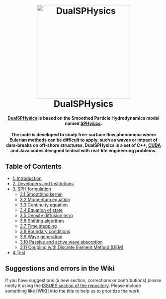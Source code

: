 <h1 align="center">
  <br>
  <a href="http://dual.sphysics.org/"><img src="http://design.sphysics.org/img/logo_dualsphysics.png" alt="DualSPHysics" width="300"></a>
  <br>
  DualSPHysics
  <br>
</h1>

<h4 align="center"><a href="https://http://www.dual.sphysics.org" target="_blank">DualSPHysics</a> is based on the Smoothed Particle Hydrodynamics model named <a href="https://http://www.sphysics.org" target="_blank">SPHysics</a>.</h4>

<h4 align="center">The code is developed to study free-surface flow phenomena where Eulerian methods can be difficult to apply, such as waves or impact of dam-breaks on off-shore structures. DualSPHysics is a set of C++, <a href="https://developer.nvidia.com/cuda-zone" target="_blank">CUDA</a> and Java codes designed to deal with real-life engineering problems.</h4>


## Table of Contents
<div>
    <ul>
        <li>
            <a href="../1.-Introduction">1. Introduction</a>
        </li>
        <li>
            <a href="../2.-Developers-and-Institutions">2. Developers and Institutions</a>
        </li>
        <li>
            <a href="../3.-SPH-formulation">3. SPH formulation</a>
            <ul>
                <li><a href="../3.-SPH-formulation#31-smoothing-kernel">3.1 Smoothing kernel</a></li>
                <li><a href="../3.-SPH-formulation#32-momentum-equation">3.2 Momentum equation</a></li>
                <li><a href="../3.-SPH-formulation#33-continuity-equation">3.3 Continuity equation</a></li>
                <li><a href="../3.-SPH-formulation#34-equation-of-state">3.4 Equation of state</a></li>
                <li><a href="../3.-SPH-formulation#35-density-diffusion-term">3.5 Density diffusion term</a></li>
                <li><a href="../3.-SPH-formulation#36-shifting-algorithm">3.6 Shifting algorithm</a></li>
                <li><a href="../3.-SPH-formulation#37-time-stepping">3.7 Time stepping</a></li>
                <li><a href="../3.-SPH-formulation#38-boundary-conditions">3.8 Boundary conditions</a></li>
                <li><a href="../3.-SPH-formulation#39-wave-generation">3.9 Wave generation</a></li>
                <li><a href="../3.-SPH-formulation#310-passive-and-active-wave-absorption">3.10 Passive and active wave absorption</a></li>
                <li><a href="../3.-SPH-formulation#311-coupling-with-discrete-element-method-dem">3.11 Coupling with Discrete Element Method (DEM)</a></li>
            </ul>
        </li>
        <li>
            <a href="#">4 Test</a>
        </li>
       </ul>
</div>



## Suggestions and errors in the Wiki
If you have suggestions (a new section, corrections or contributions) please notify it using the [ISSUES section of the repository](https://github.com/DualSPHysics/DualSPHysics/issues). Please include something like [WIKI] into the title to help us to prioritize the work.
